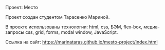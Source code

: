 Проект: Место

Проект создан студентом Тарасенко Мариной.

В проекте использованы технологии: html, css, БЭМ, flex-box, медиа-запросы css, grid, forms, modal window, JavaScript.

Ссылка на сайт: https://marinataras.github.io/mesto-project/index.html
